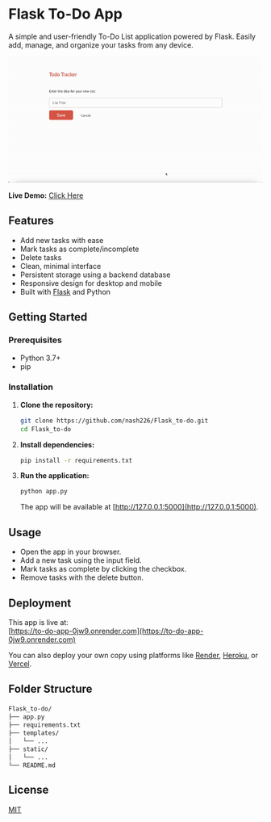 # Flask To-Do App

A simple and user-friendly To-Do List application powered by Flask. Easily add, manage, and organize your tasks from any device.

![App Demo](Demo.gif)

**Live Demo:** [Click Here](https://to-do-app-0jw9.onrender.com)

## Features

- Add new tasks with ease
- Mark tasks as complete/incomplete
- Delete tasks
- Clean, minimal interface
- Persistent storage using a backend database
- Responsive design for desktop and mobile
- Built with [Flask](https://flask.palletsprojects.com/) and Python

## Getting Started

### Prerequisites

- Python 3.7+
- pip

### Installation

1. **Clone the repository:**
   ```bash
   git clone https://github.com/nash226/Flask_to-do.git
   cd Flask_to-do
   ```

2. **Install dependencies:**
   ```bash
   pip install -r requirements.txt
   ```

3. **Run the application:**
   ```bash
   python app.py
   ```
   The app will be available at [http://127.0.0.1:5000](http://127.0.0.1:5000).

## Usage

- Open the app in your browser.
- Add a new task using the input field.
- Mark tasks as complete by clicking the checkbox.
- Remove tasks with the delete button.

## Deployment

This app is live at:  
[https://to-do-app-0jw9.onrender.com](https://to-do-app-0jw9.onrender.com)

You can also deploy your own copy using platforms like [Render](https://render.com), [Heroku](https://heroku.com), or [Vercel](https://vercel.com).

## Folder Structure

```
Flask_to-do/
├── app.py
├── requirements.txt
├── templates/
│   └── ...
├── static/
│   └── ...
└── README.md
```
## License

[MIT](LICENSE)




